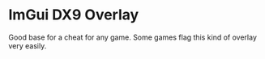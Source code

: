 # ImGui DX9 Overlay
Good base for a cheat for any game. Some games flag this kind of overlay very easily.

